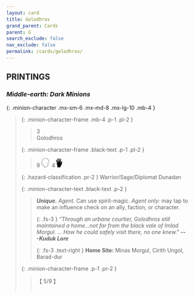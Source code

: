 ```yaml
---
layout: card
title: Golodhros
grand_parent: Cards
parent: G
search_exclude: false
nav_exclude: false
permalink: /cards/golodhros/
---
```


## PRINTINGS


### _Middle-earth: Dark Minions_

{: .minion-character .mx-sm-6 .mx-md-8 .mx-lg-10 .mb-4 }
> {: .minion-character-frame .mb-4 .p-1 .pl-2 }
> > <div class="hazard-mp">3</div>
> > <div class="card-name">Golodhros</div>
>
> {: .minion-character-frame .black-text .p-1 .pl-2 }
> > 9 ![](/assets/images/mind.svg)&ensp;4![](/assets/images/di.svg)
>
> {: .hazard-classification .pr-2 }
> Warrior/Sage/Diplomat Dunadan
>
> {: .minion-character-text .black-text .p-2 }
> > _**Unique.**_ _Agent._ Can use spirit-magic. _Agent only:_ may tap to make an influence check on an ally, faction, or character. 
> > 
> > {: .fs-3 } 
> > _“Through an urbane courtier, Golodhros still maintained a home...not far from the black vale of Imlad Morgul. ... How he could safely visit there, no one knew."_ ***---&#65279;Kuduk Lore***  
> > 
> > {: .fs-3 .text-right } 
> > **Home Site:** Minas Morgul, Cirith Ungol, Barad-dur 
>
> {: .minion-character-frame .p-1 .pr-2 }
> > <div class="card-shield">【 5/9 】</div>
> > <div class="card-corruption-white">&nbsp;</div>
